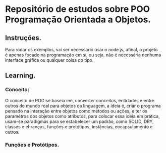 # Repositório de estudos sobre POO Programação Orientada a Objetos.

## Instruções.

Para rodar os exemplos, vai ser necessário usar o node.js, afinal, o projeto é apenas focado na programação em sí, ou seja, não é necessária nenhuma interface gráfica ou qualquer coisa do tipo.

## Learning.
### Conceito:
O conceito de POO se baseia em, converter conceitos, entidades e entre outros do mundo real para objetos da linguagem, a ideia é, criar o programa pensado na interação entre objetos como métodos ou ações, e ter os paramêtros dos objetos como atributos, para colocar essa idéia em prática, usam-se paradigmas para se estabelecer um padrão, como SOLID, DRY, classes e ehranças, funções e protótipos, instâncias, encapsulamento e outros.

### Funções e Protótipos.

